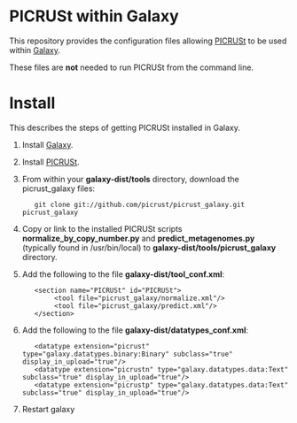 PICRUSt within Galaxy
=====================

This repository provides the configuration files allowing [PICRUSt](http://picrust.github.com/) to be used within [Galaxy](http://galaxyproject.org/).

These files are **not** needed to run PICRUSt from the command line. 

Install
=======

This describes the steps of getting PICRUSt installed in Galaxy. 

1. Install [Galaxy](http://galaxyproject.org/).

2. Install [PICRUSt](http://picrust.github.com/).

3. From within your **galaxy-dist/tools** directory, download the picrust_galaxy files:
     
          git clone git://github.com/picrust/picrust_galaxy.git picrust_galaxy

4. Copy or link to the installed PICRUSt scripts **normalize_by_copy_number.py** and **predict_metagenomes.py** (typically found in /usr/bin/local) to **galaxy-dist/tools/picrust_galaxy** directory. 

5. Add the following to the file **galaxy-dist/tool_conf.xml**:

          <section name="PICRUSt" id="PICRUSt">
               <tool file="picrust_galaxy/normalize.xml"/>
               <tool file="picrust_galaxy/predict.xml"/>
          </section>

7. Add the following to the file **galaxy-dist/datatypes_conf.xml**:

          <datatype extension="picrust" type="galaxy.datatypes.binary:Binary" subclass="true" display_in_upload="true"/>
          <datatype extension="picrustn" type="galaxy.datatypes.data:Text" subclass="true" display_in_upload="true"/>
          <datatype extension="picrustp" type="galaxy.datatypes.data:Text" subclass="true" display_in_upload="true"/>

8. Restart galaxy

